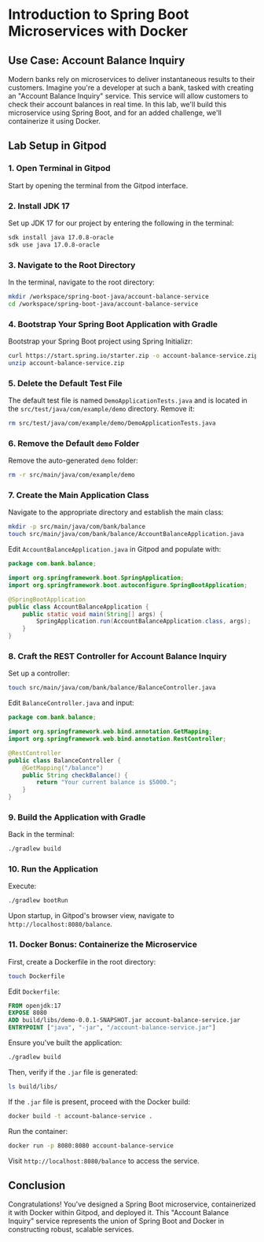 
# **Introduction to Spring Boot Microservices with Docker**

## **Use Case: Account Balance Inquiry**

Modern banks rely on microservices to deliver instantaneous results to their customers. Imagine you're a developer at such a bank, tasked with creating an "Account Balance Inquiry" service. This service will allow customers to check their account balances in real time. In this lab, we'll build this microservice using Spring Boot, and for an added challenge, we'll containerize it using Docker.

## **Lab Setup in Gitpod**

### **1. Open Terminal in Gitpod**

Start by opening the terminal from the Gitpod interface.

### **2. Install JDK 17**

Set up JDK 17 for our project by entering the following in the terminal:

```bash
sdk install java 17.0.8-oracle
sdk use java 17.0.8-oracle
```

### **3. Navigate to the Root Directory**

In the terminal, navigate to the root directory:

```bash
mkdir /workspace/spring-boot-java/account-balance-service
cd /workspace/spring-boot-java/account-balance-service
```

### **4. Bootstrap Your Spring Boot Application with Gradle**

Bootstrap your Spring Boot project using Spring Initializr:

```bash
curl https://start.spring.io/starter.zip -o account-balance-service.zip -d type=gradle-project -d dependencies=web
unzip account-balance-service.zip
```

### **5. Delete the Default Test File**

The default test file is named `DemoApplicationTests.java` and is located in the `src/test/java/com/example/demo` directory. Remove it:

```bash
rm src/test/java/com/example/demo/DemoApplicationTests.java
```

### **6. Remove the Default `demo` Folder**

Remove the auto-generated `demo` folder:

```bash
rm -r src/main/java/com/example/demo
```

### **7. Create the Main Application Class**

Navigate to the appropriate directory and establish the main class:

```bash
mkdir -p src/main/java/com/bank/balance
touch src/main/java/com/bank/balance/AccountBalanceApplication.java
```

Edit `AccountBalanceApplication.java` in Gitpod and populate with:

```java
package com.bank.balance;

import org.springframework.boot.SpringApplication;
import org.springframework.boot.autoconfigure.SpringBootApplication;

@SpringBootApplication
public class AccountBalanceApplication {
    public static void main(String[] args) {
        SpringApplication.run(AccountBalanceApplication.class, args);
    }
}
```

### **8. Craft the REST Controller for Account Balance Inquiry**

Set up a controller:

```bash
touch src/main/java/com/bank/balance/BalanceController.java
```

Edit `BalanceController.java` and input:

```java
package com.bank.balance;

import org.springframework.web.bind.annotation.GetMapping;
import org.springframework.web.bind.annotation.RestController;

@RestController
public class BalanceController {
    @GetMapping("/balance")
    public String checkBalance() {
        return "Your current balance is $5000.";
    }
}
```

### **9. Build the Application with Gradle**

Back in the terminal:

```bash
./gradlew build
```

### **10. Run the Application**

Execute:

```bash
./gradlew bootRun
```

Upon startup, in Gitpod's browser view, navigate to `http://localhost:8080/balance`.

### **11. Docker Bonus: Containerize the Microservice**

First, create a Dockerfile in the root directory:

```bash
touch Dockerfile
```

Edit `Dockerfile`:

```Dockerfile
FROM openjdk:17
EXPOSE 8080
ADD build/libs/demo-0.0.1-SNAPSHOT.jar account-balance-service.jar
ENTRYPOINT ["java", "-jar", "/account-balance-service.jar"]
```

Ensure you've built the application:

```bash
./gradlew build
```

Then, verify if the `.jar` file is generated:

```bash
ls build/libs/
```

If the `.jar` file is present, proceed with the Docker build:

```bash
docker build -t account-balance-service .
```

Run the container:

```bash
docker run -p 8080:8080 account-balance-service
```

Visit `http://localhost:8080/balance` to access the service.

## **Conclusion**

Congratulations! You've designed a Spring Boot microservice, containerized it with Docker within Gitpod, and deployed it. This "Account Balance Inquiry" service represents the union of Spring Boot and Docker in constructing robust, scalable services.
